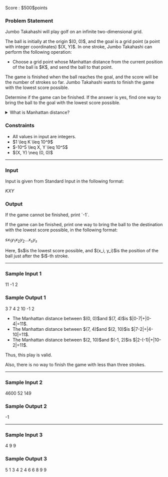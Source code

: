 
<div>

<span>

<span>

<p>
Score : $500$points
</p>

<div>

<section>

### **Problem Statement**

<p>
Jumbo Takahashi will play golf on an infinite two-dimensional grid.
</p>

<p>
The ball is initially at the origin $(0, 0)$, and the goal is a grid point (a point with integer coordinates) $(X, Y)$. In one stroke, Jumbo Takahashi can perform the following operation:
</p>

<ul>

<li>
Choose a grid point whose Manhattan distance from the current position of the ball is $K$, and send the ball to that point.
</li>

</ul>

<p>
The game is finished when the ball reaches the goal, and the score will be the number of strokes so far. Jumbo Takahashi wants to finish the game with the lowest score possible.
</p>

<p>
Determine if the game can be finished. If the answer is yes, find one way to bring the ball to the goal with the lowest score possible.
</p>

<p>

</p>

<details>

<summary>
What is Manhattan distance?
</summary>

<div>

<p>

</p>

<p>
The Manhattan distance between two points $(x_1, y_1)$and $(x_2, y_2)$is defined as $|x_1-x_2|+|y_1-y_2|$.
</p>

<p>

</p>

</div>

</details>

<p>

</p>

</section>

</div>

<div>

<section>

### **Constraints**

<ul>

<li>
All values in input are integers.
</li>

<li>
$1 \leq K \leq 10^9$
</li>

<li>
$-10^5 \leq X, Y \leq 10^5$
</li>

<li>
$(X, Y) \neq (0, 0)$
</li>

</ul>

</section>

</div>

---

<div>

<div>

<section>

### **Input**

<p>
Input is given from Standard Input in the following format:
</p>

<div>

$K$$X$$Y$
</div>

</section>

</div>

<div>

<section>

### **Output**

<p>
If the game cannot be finished, print `-1`.
</p>

<p>
If the game can be finished, print one way to bring the ball to the destination with the lowest score possible, in the following format:
</p>

<div>

$s$$x_1$$y_1$$x_2$$y_2$$.$$.$$.$$x_s$$y_s$
</div>

<p>
Here, $s$is the lowest score possible, and $(x_i, y_i)$is the position of the ball just after the $i$-th stroke.
</p>

</section>

</div>

</div>

---

<div>

<section>

### **Sample Input 1**

<div>

11
-1 2

</div>

</section>

</div>

<div>

<section>

### **Sample Output 1**

<div>

3
7 4
2 10
-1 2

</div>

<ul>

<li>
The Manhattan distance between $(0, 0)$and $(7, 4)$is $|0-7|+|0-4|=11$.
</li>

<li>
The Manhattan distance between $(7, 4)$and $(2, 10)$is $|7-2|+|4-10|=11$.
</li>

<li>
The Manhattan distance between $(2, 10)$and $(-1, 2)$is $|2-(-1)|+|10-2|=11$.
</li>

</ul>

<p>
Thus, this play is valid.
</p>

<p>
Also, there is no way to finish the game with less than three strokes.
</p>

</section>

</div>

---

<div>

<section>

### **Sample Input 2**

<div>

4600
52 149

</div>

</section>

</div>

<div>

<section>

### **Sample Output 2**

<div>

-1

</div>

</section>

</div>

---

<div>

<section>

### **Sample Input 3**

<div>

4
9 9

</div>

</section>

</div>

<div>

<section>

### **Sample Output 3**

<div>

5
1 3
4 2
4 6
6 8
9 9

</div>

</section>

</div>

</span>

</span>

</div>
